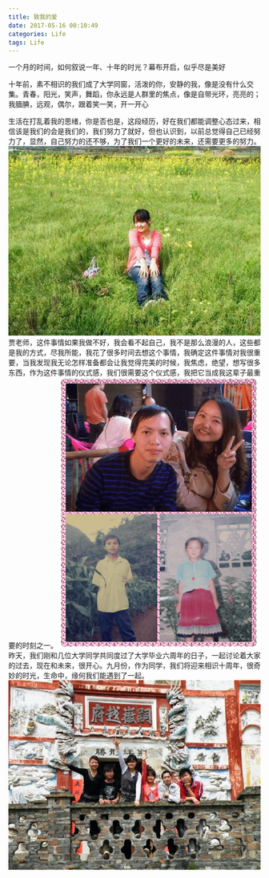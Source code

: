```yaml
---
title: 致我的爱
date: 2017-05-16 00:10:49
categories: Life
tags: Life
---
```

一个月的时间，如何叙说一年、十年的时光？幕布开启，似乎尽是美好

十年前，素不相识的我们成了大学同窗，活泼的你，安静的我，像是没有什么交集。青春，阳光，笑声，舞蹈，你永远是人群里的焦点，像是自带光环，亮亮的；我腼腆，远观，偶尔，跟着笑一笑，开一开心

生活在打乱着我的思绪，你是否也是，这段经历，好在我们都能调整心态过来，相信该是我们的会是我们的，我们努力了就好，但也认识到，以前总觉得自己已经努力了，显然，自己努力的还不够，为了我们一个更好的未来，还需要更多的努力。
![过去的我们1](tomylove/1.jpg "hahaha")
贾老师，这件事情如果我做不好，我会看不起自己，我不是那么浪漫的人，这些都是我的方式，尽我所能，我花了很多时间去想这个事情，我确定这件事情对我很重要，当我发现我无论怎样准备都会让我觉得完美的时候，我焦虑，绝望，想写很多东西，作为这件事情的仪式感，我们很需要这个仪式感，我把它当成我这辈子最重要的时刻之一。
![过去的我们2](tomylove/2.png "2")
昨天，我们刚和几位大学同学共同度过了大学毕业六周年的日子，一起讨论着大家的过去，现在和未来，很开心。九月份，作为同学，我们将迎来相识十周年，很奇妙的时光，生命中，缘何我们能遇到了一起。
![过去的过去](tomylove/3.jpg "3")
